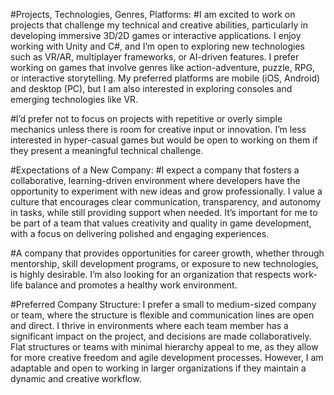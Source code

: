 #Projects, Technologies, Genres, Platforms:
#I am excited to work on projects that challenge my technical and creative abilities, particularly in developing immersive 3D/2D games or interactive applications. I enjoy working with Unity and C#, and I’m open to exploring new technologies such as VR/AR, multiplayer frameworks, or AI-driven features. I prefer working on games that involve genres like action-adventure, puzzle, RPG, or interactive storytelling. My preferred platforms are mobile (iOS, Android) and desktop (PC), but I am also interested in exploring consoles and emerging technologies like VR.

#I’d prefer not to focus on projects with repetitive or overly simple mechanics unless there is room for creative input or innovation. I’m less interested in hyper-casual games but would be open to working on them if they present a meaningful technical challenge.

#Expectations of a New Company:
#I expect a company that fosters a collaborative, learning-driven environment where developers have the opportunity to experiment with new ideas and grow professionally. I value a culture that encourages clear communication, transparency, and autonomy in tasks, while still providing support when needed. It’s important for me to be part of a team that values creativity and quality in game development, with a focus on delivering polished and engaging experiences.

#A company that provides opportunities for career growth, whether through mentorship, skill development programs, or exposure to new technologies, is highly desirable. I’m also looking for an organization that respects work-life balance and promotes a healthy work environment.

#Preferred Company Structure:
I prefer a small to medium-sized company or team, where the structure is flexible and communication lines are open and direct. I thrive in environments where each team member has a significant impact on the project, and decisions are made collaboratively. Flat structures or teams with minimal hierarchy appeal to me, as they allow for more creative freedom and agile development processes. However, I am adaptable and open to working in larger organizations if they maintain a dynamic and creative workflow.
